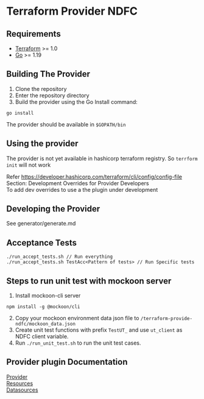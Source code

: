 # Terraform Provider NDFC

## Requirements

- [Terraform](https://www.terraform.io/downloads.html) >= 1.0
- [Go](https://golang.org/doc/install) >= 1.19


## Building The Provider

1. Clone the repository
2. Enter the repository directory
3. Build the provider using the Go Install command:

```shell
go install
```
The provider should be available in `$GOPATH/bin`

## Using the provider

The provider is not yet available in hashicorp terraform registry. So `terrform init` will not work

Refer https://developer.hashicorp.com/terraform/cli/config/config-file   
Section: Development Overrides for Provider Developers    
To add dev overrides to use a the plugin under development    


## Developing the Provider

See generator/generate.md


## Acceptance Tests

```shell
./run_accept_tests.sh // Run everything
./run_accept_tests.sh TestAcc<Pattern of tests> // Run Specific tests 
```


## Steps to run unit test with mockoon server

1. Install mockoon-cli server
```
npm install -g @mockoon/cli
```
2. Copy your mockoon environment data json file to `/terraform-provide-ndfc/mockoon_data.json`
3. Create unit test functions with prefix `TestUT_` and use `ut_client` as NDFC client variable.
4. Run `./run_unit_test.sh` to run the unit test cases.

## Provider plugin Documentation
[Provider](docs/index.md)   
[Resources](docs/resources)    
[Datasources](docs/data-sources)     
